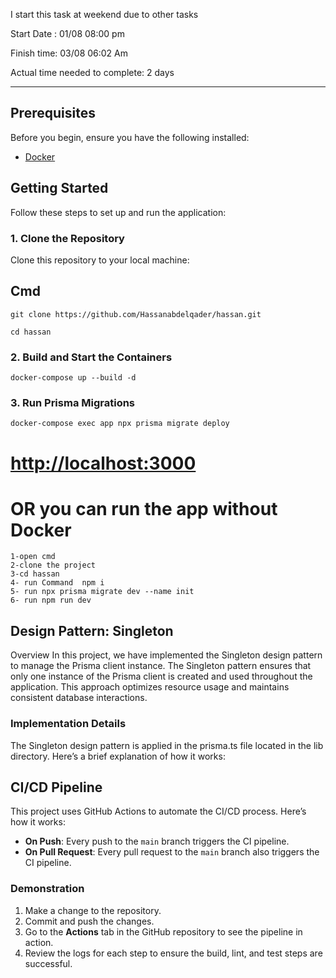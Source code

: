 

I start this task at weekend due to other tasks 



Start Date : 01/08 08:00 pm

Finish time: 03/08 06:02 Am

Actual time needed to complete: 2 days

***********************************************

## Prerequisites

Before you begin, ensure you have the following installed:

- [Docker](https://docs.docker.com/get-docker/)

## Getting Started

Follow these steps to set up and run the application:

### 1. Clone the Repository

Clone this repository to your local machine:

## Cmd
```
git clone https://github.com/Hassanabdelqader/hassan.git
```
```
cd hassan
```

### 2. Build and Start the Containers

```
docker-compose up --build -d
```

### 3. Run Prisma Migrations

```
docker-compose exec app npx prisma migrate deploy
```

# [http://localhost:3000](http://localhost:3000)

# OR you can run the app without Docker 

```
1-open cmd
2-clone the project
3-cd hassan
4- run Command  npm i 
5- run npx prisma migrate dev --name init 
6- run npm run dev
``` 


## Design Pattern: Singleton
Overview
In this project, we have implemented the Singleton design pattern to manage the Prisma client instance. The Singleton pattern ensures that only one instance of the Prisma client is created and used throughout the application. This approach optimizes resource usage and maintains consistent database interactions.

### Implementation Details
The Singleton design pattern is applied in the prisma.ts file located in the lib directory. Here’s a brief explanation of how it works:


## CI/CD Pipeline

This project uses GitHub Actions to automate the CI/CD process. Here’s how it works:

- **On Push**: Every push to the `main` branch triggers the CI pipeline.
- **On Pull Request**: Every pull request to the `main` branch also triggers the CI pipeline.

### Demonstration

1. Make a change to the repository.
2. Commit and push the changes.
3. Go to the **Actions** tab in the GitHub repository to see the pipeline in action.
4. Review the logs for each step to ensure the build, lint, and test steps are successful.







 

